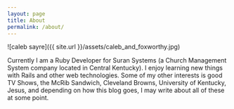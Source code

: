 ```yaml
---
layout: page
title: About
permalink: /about/
---
```


![caleb sayre]({{ site.url }}/assets/caleb_and_foxworthy.jpg)

Currently I am a Ruby Developer for Suran Systems (a Church Management System company located in Central Kentucky).  I enjoy learning new things with Rails and other web technologies.  Some of my other interests is good TV Shows, the McRib Sandwich, Cleveland Browns, University of Kentucky, Jesus, and depending on how this blog goes, I may write about all of these at some point.
